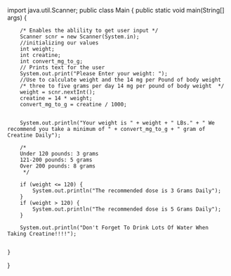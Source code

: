 import java.util.Scanner;
public class Main {
    public static void main(String[] args) {

        /* Enables the ablility to get user input */
        Scanner scnr = new Scanner(System.in);
        //initializing our values
        int weight;
        int creatine;
        int convert_mg_to_g;
        // Prints text for the user
        System.out.print("Please Enter your weight: ");
        //Use to calculate weight and the 14 mg per Pound of body weight
        /* three to five grams per day 14 mg per pound of body weight  */
        weight = scnr.nextInt();
        creatine = 14 * weight;
        convert_mg_to_g = creatine / 1000;


        System.out.println("Your weight is " + weight + " LBs." + " We recommend you take a minimum of " + convert_mg_to_g + " gram of Creatine Daily");

        /*
        Under 120 pounds: 3 grams
        121-200 pounds: 5 grams
        Over 200 pounds: 8 grams
         */

        if (weight <= 120) {
            System.out.println("The recommended dose is 3 Grams Daily");
        }
        if (weight > 120) {
            System.out.println("The recommended dose is 5 Grams Daily");
        }

        System.out.println("Don't Forget To Drink Lots Of Water When Taking Creatine!!!!");


    }
}
